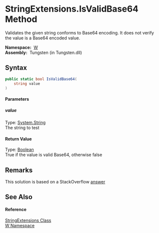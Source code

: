 StringExtensions.IsValidBase64 Method
=====================================
   Validates the given string conforms to Base64 encoding. It does not verify the value is a Base64 encoded value.

  **Namespace:**  [W][1]  
  **Assembly:**  Tungsten (in Tungsten.dll)

Syntax
------

```csharp
public static bool IsValidBase64(
	string value
)
```

#### Parameters

##### *value*
Type: [System.String][2]  
The string to test

#### Return Value
Type: [Boolean][3]  
True if the value is valid Base64, otherwise false

Remarks
-------

This solution is based on a StackOverflow [answer][4]


See Also
--------

#### Reference
[StringExtensions Class][5]  
[W Namespace][1]  

[1]: ../README.md
[2]: http://msdn.microsoft.com/en-us/library/s1wwdcbf
[3]: http://msdn.microsoft.com/en-us/library/a28wyd50
[4]: http://stackoverflow.com/questions/8571501/how-to-check-whether-the-string-is-base64-encoded-or-not
[5]: README.md